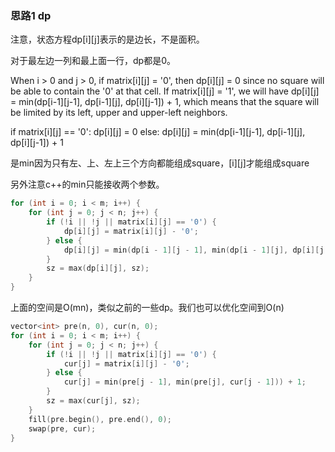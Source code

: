 ### 思路1 dp

注意，状态方程dp[i][j]表示的是边长，不是面积。

对于最左边一列和最上面一行，dp都是0。

When i > 0 and j > 0, if matrix[i][j] = '0', then dp[i][j] = 0 since no square will be able to contain the '0' at that cell. If matrix[i][j] = '1', we will have dp[i][j] = min(dp[i-1][j-1], dp[i-1][j], dp[i][j-1]) + 1, which means that the square will be limited by its left, upper and upper-left neighbors.

if matrix[i][j] == '0':
    dp[i][j] = 0
else:
    dp[i][j] = min(dp[i-1][j-1], dp[i-1][j], dp[i][j-1]) + 1


是min因为只有左、上、左上三个方向都能组成square，[i][j]才能组成square

另外注意c++的min只能接收两个参数。

```cpp
for (int i = 0; i < m; i++) {
    for (int j = 0; j < n; j++) {
        if (!i || !j || matrix[i][j] == '0') {
            dp[i][j] = matrix[i][j] - '0';
        } else {
            dp[i][j] = min(dp[i - 1][j - 1], min(dp[i - 1][j], dp[i][j - 1])) + 1;
        }
        sz = max(dp[i][j], sz);
    }
}
```

上面的空间是O(mn)，类似之前的一些dp。我们也可以优化空间到O(n)

```cpp
vector<int> pre(n, 0), cur(n, 0);
for (int i = 0; i < m; i++) {
    for (int j = 0; j < n; j++) {
        if (!i || !j || matrix[i][j] == '0') {
            cur[j] = matrix[i][j] - '0';
        } else {
            cur[j] = min(pre[j - 1], min(pre[j], cur[j - 1])) + 1;
        }
        sz = max(cur[j], sz);
    }
    fill(pre.begin(), pre.end(), 0);
    swap(pre, cur);
}
```
